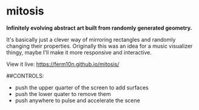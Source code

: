 # mitosis
**Infinitely evolving abstract art built from randomly generated geometry.**

It's basically just a clever way of mirroring rectangles and randomly changing their properties.
Originally this was an idea for a music visualizer thingy, maybe I'll make it more responsive and interactive.

View it live: https://ferm10n.github.io/mitosis/ 

##CONTROLS:
- push the upper quarter of the screen to add surfaces
- push the lower quater to remove them
- push anywhere to pulse and accelerate the scene
